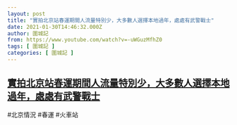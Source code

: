 ```yaml
---
layout: post
title: "實拍北京站春運期間人流量特別少，大多數人選擇本地過年，處處有武警戰士"
date: 2021-01-30T14:46:32.000Z
author: 圍城記
from: https://www.youtube.com/watch?v=-uWGuzMfhZ0
tags: [ 圍城記 ]
categories: [ 圍城記 ]
---
```

<!--1612017992000-->
[實拍北京站春運期間人流量特別少，大多數人選擇本地過年，處處有武警戰士](https://www.youtube.com/watch?v=-uWGuzMfhZ0)
------

<div>
#北京情況 #春運 #火車站
</div>
